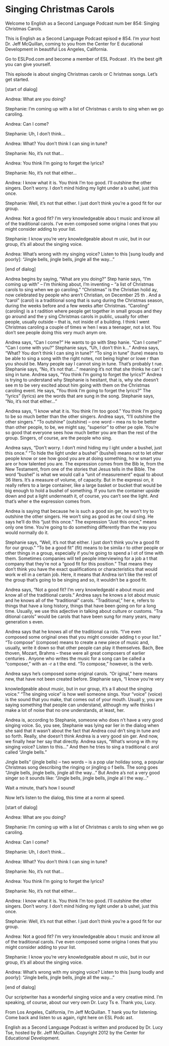 # Singing Christmas Carols

Welcome to English as a Second Language Podcast num ber 854: Singing Christmas Carols.

This is English as a Second Language Podcast episod e 854. I’m your host Dr. Jeff McQuillan, coming to you from the Center for E ducational Development in beautiful Los Angeles, California.

Go to ESLPod.com and become a member of ESL Podcast . It’s the best gift you can give yourself.

This episode is about singing Christmas carols or C hristmas songs. Let’s get started.

[start of dialog]

Andrea: What are you doing?

Stephanie: I’m coming up with a list of Christmas c arols to sing when we go caroling.

Andrea: Can I come?

Stephanie: Uh, I don’t think…

Andrea: What? You don’t think I can sing in tune?

Stephanie: No, it’s not that…

Andrea: You think I’m going to forget the lyrics?

Stephanie: No, it’s not that either…

Andrea: I know what it is. You think I’m too good. I’ll outshine the other singers. Don’t worry. I don’t mind hiding my light under a b ushel, just this once.

Stephanie: Well, it’s not that either. I just don’t  think you’re a good fit for our group.

Andrea: Not a good fit? I’m very knowledgeable abou t music and know all of the traditional carols. I’ve even composed some origina l ones that you might consider adding to your list.

Stephanie: I know you’re very knowledgeable about m usic, but in our group, it’s all about the singing voice.

Andrea: What’s wrong with my singing voice? Listen to this [sung loudly and poorly]: “Jingle bells, jingle bells, jingle all the way…”

[end of dialog]

Andrea begins by saying, “What are you doing?” Step hanie says, “I’m coming up with” – I’m thinking about, I’m inventing – “a list  of Christmas carols to sing when we go caroling.” “Christmas” is the Christian holid ay, now celebrated by people who aren’t Christian, on December 25 th . And a “carol” (carol) is a traditional song that is sung during the Christmas season, during the weeks before and a few weeks after Christmas. “Caroling” (caroling) is a t radition where people get together in small groups and they go around and the y sing Christmas carols in public, usually for other people, usually outside –  that is, not inside of a building. I think I went Christmas caroling a couple of times w hen I was a teenager, not a lot. You don’t see people doing this very much anym ore.

Andrea says, “Can I come?” He wants to go with Step hanie. “Can I come?” “Can I come with you?” Stephanie says, “Uh, I don’t thin k…” Andrea says, “What? You don’t think I can sing in tune?” “To sing in tune” (tune) means to be able to sing a song with the right notes, not being higher or lowe r than you should be. Many people say I cannot sing in tune. That’s probably t rue. Stephanie says, “No, it’s not that…” meaning it’s not that she thinks he can’ t sing in tune. Andrea says, “You think I’m going to forget the lyrics?” Andrea is trying to understand why Stephanie is hesitant, that is, why she doesn’t see m to be very excited about him going with them on the Christmas caroling event. He  says, “You think I’m going to forget the lyrics?” The “lyrics” (lyrics) are the words that are sung in the song. Stephanie says, “No, it’s not that either…”

Andrea says, “I know what it is. You think I’m too good.” You think I’m going to be so much better than the other singers. Andrea says,  “I’ll outshine the other singers.” “To outshine” (outshine) – one word – mea ns to be better than other people, to be, we might say, “superior” to other pe ople. You’re so good that everyone sees how much better you are than the rest  of the group. Singers, of course, are the people who sing.

Andrea says, “Don’t worry. I don’t mind hiding my l ight under a bushel, just this once.” “To hide the light under a bushel” (bushel) means not to let other people know or see how good you are at doing something, ho w smart you are or how talented you are. The expression comes from the Bib le, from the New Testament, from one of the stories that Jesus tells  in the Bible. The word “bushel” is what we would call a “unit of measurement” equal  to about 36 liters. It’s a measure of volume, of capacity. But in the expressi on, it really refers to a large container, like a large basket or bucket that would  be big enough to hold a bushel of something. If you turn the container upside down  and put a light underneath it, of course, you can’t see the light. And that’s wher e the expression comes from.

Andrea is saying that because he is such a good sin ger, he won’t try to outshine the other singers. He won’t sing as good as he coul d sing. He says he’ll do this “just this once.” The expression “Just this once,” means only one time. You’re going to do something differently than the way you would normally do it.

Stephanie says, “Well, it’s not that either. I just  don’t think you’re a good fit for our group.” “To be a good fit” (fit) means to be simila r to other people or other things in a group, especially if you’re going to spend a l ot of time with them. Sometimes companies will tell people interviewing for a job a t that company that they’re not a “good fit for this position.” That means they don’t  think you have the exact qualifications or characteristics that would work w ell in a certain job. Here, it means that Andrea isn’t like the rest of the group that’s going to be singing and so, it wouldn’t be a good fit.

Andrea says, “Not a good fit? I’m very knowledgeabl e about music and know all of the traditional carols.” Andrea says he knows a lot about music and he knows all of the “traditional” carols. “Traditional,” her e, refers to things that have a long history, things that have been going on for a long time. Usually, we use this adjective in talking about culture or customs. “Tra ditional carols” would be carols that have been sung for many years, many generation s even.

Andrea says that he knows all of the traditional ca rols. “I’ve even composed some original ones that you might consider adding t o your list.”  “To compose” (compose) means to create a new piece of music and,  usually, write it down so that other people can play it themselves. Bach, Bee thoven, Mozart, Brahms – these were all great composers of earlier centuries . Anyone who writes the music for a song can be called a “composer,” with an -r a t the end. “To compose,” however, is the verb.

Andrea says he’s composed some original carols. “Or iginal,” here means new, that have not been created before. Stephanie says, “I know you’re very

knowledgeable about music, but in our group, it’s a ll about the singing voice.” “The singing voice” is how well someone sings. Your  “voice” (voice) is the sound that you make, that comes out of your mouth. Usuall y, you are saying something that people can understand, although my wife thinks  I make a lot of noise that no one understands, at least, her.

Andrea is, according to Stephanie, someone who does n’t have a very good singing voice. So, you see, Stephanie was lying ear lier in the dialog when she said that it wasn’t about the fact that Andrea coul dn’t sing in tune and so forth. Really, she doesn’t think Andrea is a very good sin ger. And now, we finally hear her say that directly. Andrea says, “What’s wrong w ith my singing voice? Listen to this…” And then he tries to sing a traditional c arol called “Jingle bells.”

Jingle bells” (jingle bells) – two words – is a pop ular holiday song, a popular Christmas song describing the ringing or jingling o f bells. The song goes “Jingle bells, jingle bells, jingle all the way…” But Andre a’s not a very good singer so it sounds like: “Jingle bells, jingle bells, jingle al l the way…”

Wait a minute, that’s how I sound!

Now let’s listen to the dialog, this time at a norm al speed.

[start of dialog]

Andrea: What are you doing?

Stephanie: I’m coming up with a list of Christmas c arols to sing when we go caroling.

Andrea: Can I come?

Stephanie: Uh, I don’t think…

Andrea: What? You don’t think I can sing in tune?

Stephanie: No, it’s not that…

Andrea: You think I’m going to forget the lyrics?

Stephanie: No, it’s not that either…

Andrea: I know what it is. You think I’m too good. I’ll outshine the other singers. Don’t worry. I don’t mind hiding my light under a b ushel, just this once.

Stephanie: Well, it’s not that either. I just don’t  think you’re a good fit for our group.

Andrea: Not a good fit? I’m very knowledgeable abou t music and know all of the traditional carols. I’ve even composed some origina l ones that you might consider adding to your list.

Stephanie: I know you’re very knowledgeable about m usic, but in our group, it’s all about the singing voice.

Andrea: What’s wrong with my singing voice? Listen to this [sung loudly and poorly]: “Jingle bells, jingle bells, jingle all the way…”

[end of dialog]

Our scriptwriter has a wonderful singing voice and a very creative mind. I’m speaking, of course, about our very own Dr. Lucy Ts e. Thank you, Lucy.

From Los Angeles, California, I’m Jeff McQuillan. T hank you for listening. Come back and listen to us again, right here on ESL Podc ast.

English as a Second Language Podcast is written and  produced by Dr. Lucy Tse, hosted by Br. Jeff McQuillan. Copyright 2012 by the  Center for Educational Development.

